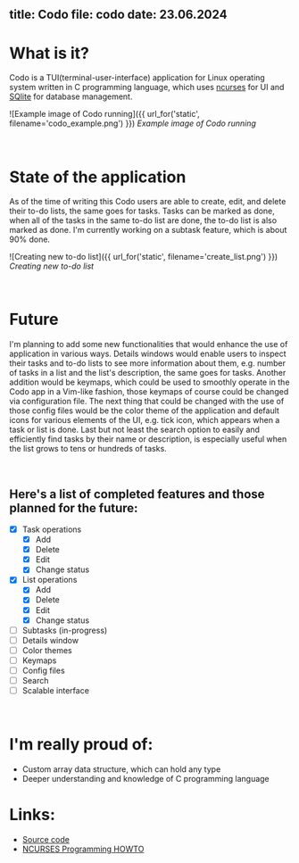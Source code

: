 title: Codo
file: codo
date: 23.06.2024
---

# What is it?

Codo is a TUI(terminal-user-interface) application for Linux operating system written in C programming language,
which uses <a href="https://pubs.opengroup.org/onlinepubs/7908799/xcurses/curses.h.html" target="_blank">ncurses</a> for UI and <a href="https://sqlite.org/docs.html" target="_blank">SQlite</a> for database management. 

![Example image of Codo running]({{ url_for('static', filename='codo_example.png') }})
*Example image of Codo running*

<br>

# State of the application

As of the time of writing this Codo users are able to create, edit, and delete their to-do lists, the same goes for tasks. Tasks can be marked as done, when
all of the tasks in the same to-do list are done, the to-do list is also marked as done. I'm currently working on a subtask feature, which is about 90% done.

![Creating new to-do list]({{ url_for('static', filename='create_list.png') }})
*Creating new to-do list*

<br>

# Future

I'm planning to add some new functionalities that would enhance the use of application in various ways. Details windows would enable users to inspect their tasks and to-do lists to see more information about them, e.g. number of tasks in a list and the list's description, the same goes for tasks. Another addition would be keymaps, which could be used to smoothly operate in the Codo app in a Vim-like fashion, those keymaps of course could be changed via configuration file. The next thing that could be changed with the use of those config files would be the color theme of the application and default icons for various elements of the UI, e.g. tick icon, which appears when a task or list is done. Last but not least the search option to easily and efficiently find tasks by their name or description, is especially useful when the list grows to tens or hundreds of tasks.

<br>

## Here's a list of completed features and those planned for the future:
- [X] Task operations
    - [X] Add
    - [X] Delete
    - [X] Edit
    - [X] Change status
- [X] List operations
    - [X] Add
    - [X] Delete
    - [X] Edit
    - [X] Change status
- [ ] Subtasks (in-progress)
- [ ] Details window
- [ ] Color themes
- [ ] Keymaps
- [ ] Config files
- [ ] Search
- [ ] Scalable interface

<br>

# I'm really proud of:
- Custom array data structure, which can hold any type
- Deeper understanding and knowledge of C programming language

# Links:
- <a href="https://github.com/Korbielowski/codo/tree/main" target="_blank">Source code</a>
- <a href="https://tldp.org/HOWTO/NCURSES-Programming-HOWTO/index.html" target="_blank">NCURSES Programming HOWTO</a>